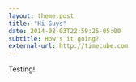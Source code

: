 ```yaml
---
layout: theme:post
title: "Hi Guys"
date: 2014-08-03T22:59:25-05:00
subtitle: How's it going?
external-url: http://timecube.com
---
```


Testing!
